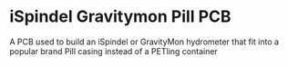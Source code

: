 # iSpindel Gravitymon Pill PCB
 A PCB used to build an iSpindel or GravityMon hydrometer that fit into a popular brand Pill casing instead of a PETling container
